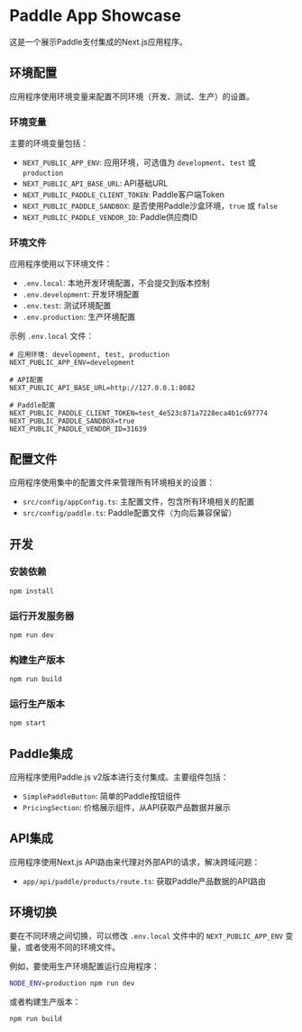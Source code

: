 # Paddle App Showcase

这是一个展示Paddle支付集成的Next.js应用程序。

## 环境配置

应用程序使用环境变量来配置不同环境（开发、测试、生产）的设置。

### 环境变量

主要的环境变量包括：

- `NEXT_PUBLIC_APP_ENV`: 应用环境，可选值为 `development`、`test` 或 `production`
- `NEXT_PUBLIC_API_BASE_URL`: API基础URL
- `NEXT_PUBLIC_PADDLE_CLIENT_TOKEN`: Paddle客户端Token
- `NEXT_PUBLIC_PADDLE_SANDBOX`: 是否使用Paddle沙盒环境，`true` 或 `false`
- `NEXT_PUBLIC_PADDLE_VENDOR_ID`: Paddle供应商ID

### 环境文件

应用程序使用以下环境文件：

- `.env.local`: 本地开发环境配置，不会提交到版本控制
- `.env.development`: 开发环境配置
- `.env.test`: 测试环境配置
- `.env.production`: 生产环境配置

示例 `.env.local` 文件：

```
# 应用环境: development, test, production
NEXT_PUBLIC_APP_ENV=development

# API配置
NEXT_PUBLIC_API_BASE_URL=http://127.0.0.1:8082

# Paddle配置
NEXT_PUBLIC_PADDLE_CLIENT_TOKEN=test_4e523c871a7228eca4b1c697774
NEXT_PUBLIC_PADDLE_SANDBOX=true
NEXT_PUBLIC_PADDLE_VENDOR_ID=31639
```

## 配置文件

应用程序使用集中的配置文件来管理所有环境相关的设置：

- `src/config/appConfig.ts`: 主配置文件，包含所有环境相关的配置
- `src/config/paddle.ts`: Paddle配置文件（为向后兼容保留）

## 开发

### 安装依赖

```bash
npm install
```

### 运行开发服务器

```bash
npm run dev
```

### 构建生产版本

```bash
npm run build
```

### 运行生产版本

```bash
npm start
```

## Paddle集成

应用程序使用Paddle.js v2版本进行支付集成。主要组件包括：

- `SimplePaddleButton`: 简单的Paddle按钮组件
- `PricingSection`: 价格展示组件，从API获取产品数据并展示

## API集成

应用程序使用Next.js API路由来代理对外部API的请求，解决跨域问题：

- `app/api/paddle/products/route.ts`: 获取Paddle产品数据的API路由

## 环境切换

要在不同环境之间切换，可以修改 `.env.local` 文件中的 `NEXT_PUBLIC_APP_ENV` 变量，或者使用不同的环境文件。

例如，要使用生产环境配置运行应用程序：

```bash
NODE_ENV=production npm run dev
```

或者构建生产版本：

```bash
npm run build
```
